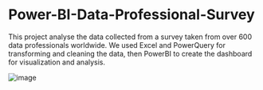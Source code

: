 # Power-BI-Data-Professional-Survey
This project analyse the data collected from a survey taken from over 600 data professionals worldwide.
We used Excel and PowerQuery for transforming and cleaning the data, then PowerBI to create the dashboard for visualization and analysis.

![image](https://user-images.githubusercontent.com/76974490/213025883-b9ac0c77-34e5-4fe2-a159-c5c6f85f7491.png)

